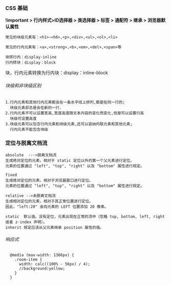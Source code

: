 ### CSS 基础
**!important > 行内样式>ID选择器 > 类选择器 > 标签 > 通配符 > 继承 > 浏览器默认属性**
```
常见的块级元素有：<h1>~<h6>,<p>,<div>,<ul>,<ol>,<li>

常见的行内元素有：<a>,<strong>,<b>,<em>,<del>,<span>等

块转行内：display-inline
行内转块：display：block

```
块，行内元素转换为行内块：display：inline-block

###### 块级和非块级区别
```
1.行内元素和其他行内元素都会在一条水平线上排列,都是在同一行的;
  块级元素却总是会在新的一行.
2.行内元素不可以设置宽高,宽度高度随文本内容的变化而变化,但是可以设置行高
  块级可设置高度
3.块级元素可以包含行内元素和块级元素,还可以容纳内联元素和其他元素;
  行内元素不能包含块级
```

### 定位与脱离文档流
```
absolute  --->脱离文档流
生成绝对定位的元素，相对于 static 定位以外的第一个父元素进行定位。
元素的位置通过 "left", "top", "right" 以及 "bottom" 属性进行规定。

fixed   
生成绝对定位的元素，相对于浏览器窗口进行定位。
元素的位置通过 "left", "top", "right" 以及 "bottom" 属性进行规定。

relative -->未脱离文档流
生成相对定位的元素，相对于其正常位置进行定位。
因此，"left:20" 会向元素的 LEFT 位置添加 20 像素。

static  默认值。没有定位，元素出现在正常的流中（忽略 top, bottom, left, right 或者 z-index 声明）。
inherit 规定应该从父元素继承 position 属性的值。
```

###### 响应式
```
  @media (max-width: 1366px) {
    .room-item {
      width: calc((100% - 56px) / 4);
      //background:yellow;
    }
  }
```
